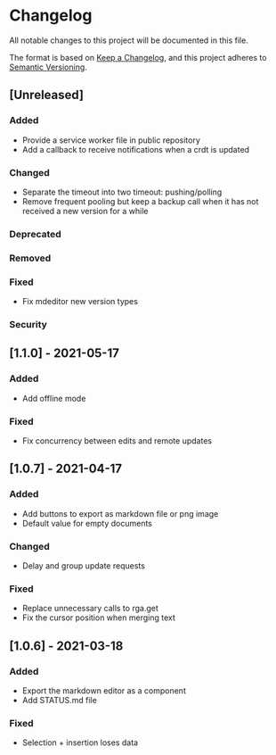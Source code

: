 # Changelog

All notable changes to this project will be documented in this file.

The format is based on [Keep a Changelog](https://keepachangelog.com/en/1.0.0/),
and this project adheres to [Semantic Versioning](https://semver.org/spec/v2.0.0.html).

## [Unreleased]

### Added

- Provide a service worker file in public repository
- Add a callback to receive notifications when a crdt is updated

### Changed

- Separate the timeout into two timeout: pushing/polling
- Remove frequent pooling but keep a backup call when it has not received a new version for a while

### Deprecated

### Removed

### Fixed

- Fix mdeditor new version types

### Security

## [1.1.0] - 2021-05-17

### Added

- Add offline mode

### Fixed

- Fix concurrency between edits and remote updates

## [1.0.7] - 2021-04-17

### Added

- Add buttons to export as markdown file or png image
- Default value for empty documents

### Changed

- Delay and group update requests

### Fixed

- Replace unnecessary calls to rga.get
- Fix the cursor position when merging text

## [1.0.6] - 2021-03-18

### Added

- Export the markdown editor as a component
- Add STATUS.md file

### Fixed

- Selection + insertion loses data
